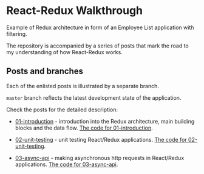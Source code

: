 # React-Redux Walkthrough

Example of Redux architecture in form of an Employee List application with filtering.

The repository is accompanied by a series of posts that mark the road to my understanding of how React-Redux works.

## Posts and branches

Each of the enlisted posts is illustrated by a separate branch.

`master` branch reflects the latest development state of the application.

Check the posts for the detailed description:

* [01-introduction](https://gist.github.com/baniol/de64830114db9fa700ba9eaeb149cb26) - introduction into the Redux architecture, main building blocks and the data flow. [The code for 01-introduction](https://github.com/baniol/react-redux-walkthrough/tree/01-introduction).

* [02-unit-testing](https://gist.github.com/baniol/9ced449620478096d11521442bbd8b54) - unit testing React/Redux applications. [The code for 02-unit-testing](https://github.com/baniol/react-redux-walkthrough/tree/02-unit-tests).

* [03-async-api](https://gist.github.com/baniol/02e5f48f03cf4234e57905e2c4af50c8) - making asynchronous http requests in React/Redux applications. [The code for 03-async-api](https://github.com/baniol/react-redux-walkthrough/tree/03-async-api).
